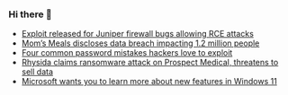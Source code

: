 ### Hi there 👋

<!--START_SECTION:feed-->
* [Exploit released for Juniper firewall bugs allowing RCE attacks](https://www.bleepingcomputer.com/news/security/exploit-released-for-juniper-firewall-bugs-allowing-rce-attacks/)
* [Mom’s Meals discloses data breach impacting 1.2 million people](https://www.bleepingcomputer.com/news/security/moms-meals-discloses-data-breach-impacting-12-million-people/)
* [Four common password mistakes hackers love to exploit](https://www.bleepingcomputer.com/news/security/four-common-password-mistakes-hackers-love-to-exploit/)
* [Rhysida claims ransomware attack on Prospect Medical, threatens to sell data](https://www.bleepingcomputer.com/news/security/rhysida-claims-ransomware-attack-on-prospect-medical-threatens-to-sell-data/)
* [Microsoft wants you to learn more about new features in Windows 11](https://www.bleepingcomputer.com/news/microsoft/microsoft-wants-you-to-learn-more-about-new-features-in-windows-11/)
<!--END_SECTION:feed-->

<!--
**frankenk/frankenk** is a ✨ _special_ ✨ repository because its `README.md` (this file) appears on your GitHub profile.

Here are some ideas to get you started:

- 🔭 I’m currently working on ...
- 🌱 I’m currently learning ...
- 👯 I’m looking to collaborate on ...
- 🤔 I’m looking for help with ...
- 💬 Ask me about ...
- 📫 How to reach me: ...
- 😄 Pronouns: ...
- ⚡ Fun fact: ...
-->



